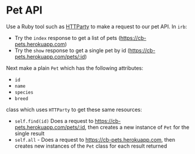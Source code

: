 # Pet API

Use a Ruby tool such as [HTTParty](https://github.com/jnunemaker/httparty) to make a request to our pet API. In `irb`:

- Try the `index` response to get a list of pets (https://cb-pets.herokuapp.com)
- Try the `show` response to get a single pet by id (https://cb-pets.herokuapp.com/pets/:id)

Next make a plain `Pet` which has the following attributes:

- `id`
- `name`
- `species`
- `breed`

class which uses `HTTParty` to get these same resources:

- `self.find(id)` Does a request to https://cb-pets.herokuapp.com/pets/:id, then creates a new instance of `Pet` for the single result
- `self.all` - Does a request to https://cb-pets.herokuapp.com, then creates new instances of the `Pet` class for each result returned
